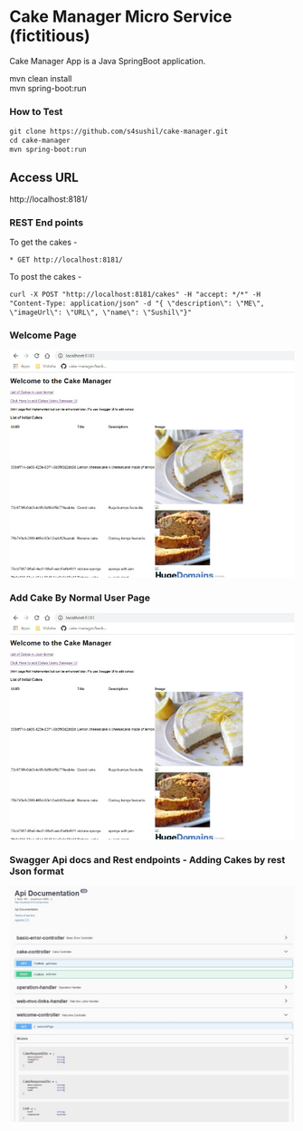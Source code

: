 Cake Manager Micro Service (fictitious)
=======================================

Cake Manager App is a Java SpringBoot application.

mvn clean install <br>
mvn spring-boot:run


### How to Test
```
git clone https://github.com/s4sushil/cake-manager.git
cd cake-manager
mvn spring-boot:run
```

## Access URL
http://localhost:8181/


### REST End points
To get the cakes -
```
* GET http://localhost:8181/
```
To post the cakes -
```
curl -X POST "http://localhost:8181/cakes" -H "accept: */*" -H "Content-Type: application/json" -d "{ \"description\": \"ME\", \"imageUrl\": \"URL\", \"name\": \"Sushil\"}"
```

### Welcome Page
![Flow](images/homePage.jpg)


### Add Cake By Normal User Page
![Flow](images/homePage.jpg)


### Swagger Api docs and Rest endpoints - Adding Cakes by rest Json format
![Flow](images/swaggerHomePage.jpg)